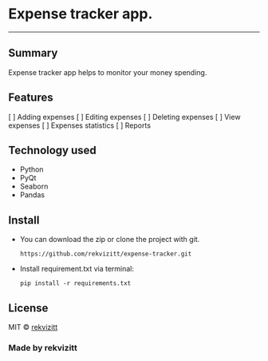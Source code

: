 # Expense tracker app.
---

## Summary

Expense tracker app helps to monitor your money spending.

## Features

[ ] Adding expenses
[ ] Editing expenses
[ ] Deleting expenses
[ ] View expenses
[ ] Expenses statistics
[ ] Reports

## Technology used
* Python
* PyQt
* Seaborn
* Pandas

## Install
* You can download the zip or clone the project with git.

    `https://github.com/rekvizitt/expense-tracker.git`
* Install requirement.txt via terminal:

    `pip install -r requirements.txt`

## License

MIT &copy; [rekvizitt](https://github.com/rekvizitt)

### Made by rekvizitt
